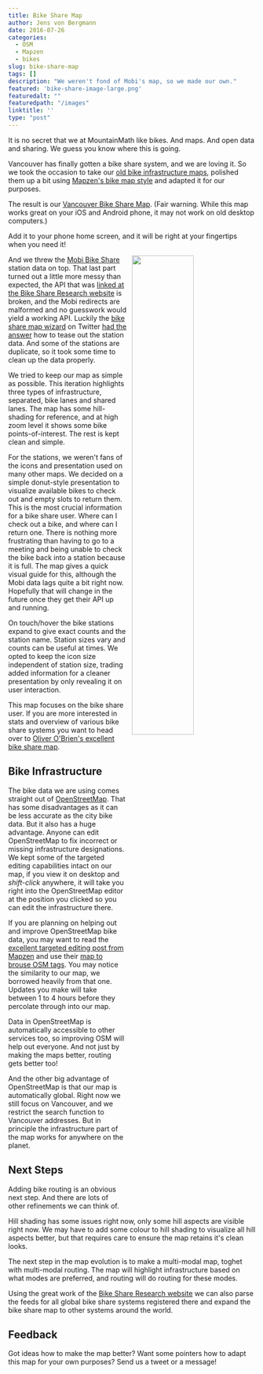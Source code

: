 ```yaml
---
title: Bike Share Map
author: Jens von Bergmann
date: 2016-07-26
categories:
  - OSM
  - Mapzen
  - bikes
slug: bike-share-map
tags: []
description: "We weren't fond of Mobi's map, so we made our own."
featured: 'bike-share-image-large.png'
featuredalt: ""
featuredpath: "/images"
linktitle: ''
type: "post"
---
```


It is no secret that we at MountainMath like bikes. And maps. And open data and sharing. We guess you know where
this is going.

Vancouver has finally gotten a bike share system, and we are loving it. So we took the occasion to take our
[old bike infrastructure maps](http://doodles.mountainmath.ca/blog/2016/05/16/my-global-bike-map/), polished them up a
bit using [Mapzen's bike map style](https://mapzen.com/blog/targeted-editing-cycleways/) and adapted it for our purposes.

The result is our <a href="https://mountainmath.ca/mobi" class="btn btn-primary">Vancouver Bike Share Map</a>. (Fair
warning. While this map works great on your iOS and Android phone, it may not work on old desktop computers.)

Add it to your phone home screen, and it will be right at your fingertips when you need it!

<!-- more -->

<a href="https://mountainmath.ca/mobi" target="_blank"><img  src="/images/bike-share-image-large.png"  style="width:50%;float:right;margin-left:10px;"></a>
And we threw the [Mobi Bike Share](https://www.mobibikes.ca/) station data on top. That last part turned out a little
more messy than expected, the API that was [linked at the Bike Share Research website](https://bikeshare-research.org/#bssid:vancouver)
is broken, and the Mobi redirects are malformed and no guesswork would yield a working API. Luckily
the [bike share map wizard](https://twitter.com/oobr) on 
Twitter [had the answer](https://twitter.com/oobr/status/756211668141547520) how to tease out the station data. And some
of the stations are duplicate, so it took some time to clean up the data properly.

We tried to keep our map as simple as possible. This iteration highlights three types of infrastructure, separated, bike lanes and
shared lanes. The map has some hill-shading for reference, and at high zoom level it shows some bike points-of-interest.
The rest is kept clean and simple.

For the stations, we weren't fans of the icons and presentation used on many other maps. We decided on a simple
donut-style presentation to visualize available bikes to check out and empty slots to return them. This is the most crucial
information for a bike share user. Where can I check out a bike, and where can I return one. There is nothing more frustrating
than having to go to a meeting and being unable to check the bike back into a station because it is full. The map gives
a quick visual guide for this, although the Mobi data lags quite a bit right now. Hopefully that will change in the future
once they get their API up and running.

On touch/hover the bike stations expand to give exact counts and the station name. Station sizes vary and counts can be
useful at times. We opted to keep the icon size independent of station size, trading added information for a cleaner
presentation by only revealing it on user interaction.

This map focuses on the bike share user. If you are more interested in stats and overview of various bike share systems
you want to head over to [Oliver O'Brien's excellent bike share map](http://bikes.oobrien.com).

## Bike Infrastructure
The bike data we are using comes straight out of [OpenStreetMap](http://www.openstreetmap.org/search?query=vancouver%2C%20bc#map=12/49.2497/-123.1193).
That has some disadvantages as it can be less accurate
as the city bike data. But it also has a huge advantage. Anyone can edit OpenStreetMap to fix incorrect or missing
infrastructure designations. We kept some of the targeted editing capabilities intact on our map, if you view it on desktop
and *shift-click* anywhere, it will take you right into the OpenStreetMap editor at the position you clicked so you can
edit the infrastructure there.

If you are planning on helping out and improve OpenStreetMap bike data, you may want to read the
[excellent targeted editing post from Mapzen](https://mapzen.com/blog/targeted-editing-cycleways/) and use their
[map to brouse OSM tags](https://mapzen-data.github.io/te-bike-lrm-mapzen/#point0lat=49.2820&point0lng=-123.1204&point1lat=49.2708&point1lng=-123.1341&mode=bicycle).
You may notice the similarity to our map, we borrowed heavily from that one. Updates you make will take between 1 to 4
hours before they percolate through into our map.

Data in OpenStreetMap is automatically accessible to other services too, so improving OSM will help out everyone. And not
just by making the maps better, routing gets better too!

And the other big advantage of OpenStreetMap is that our map is automatically global. Right now we still focus on
Vancouver, and we restrict the search function to Vancouver addresses. But in principle the infrastructure part of the
map works for anywhere on the planet. 

## Next Steps
Adding bike routing is an obvious next step. And there are lots of other refinements we can think of. 

Hill shading has some issues right now, only some
hill aspects are visible right now. We may have to add some colour to hill shading to visualize all hill aspects better,
but that requires care to ensure the map retains it's clean looks. 

The next step in the map evolution is to make a multi-modal map, toghet with multi-modal routing. The map will highlight
infrastructure based on what modes are preferred, and routing will do routing for these modes.

Using the great work of the [Bike Share Research website](https://bikeshare-research.org) we can also parse the feeds
for all global bike share systems registered there and expand the bike share map to other systems around the world. 

## Feedback
Got ideas how to make the map better? Want some pointers how to adapt this map for your own purposes? Send us a tweet
or a message!
